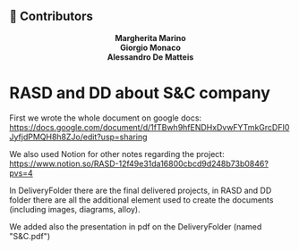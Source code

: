 ## 👥 Contributors

<p align="center">
  <strong>Margherita Marino</strong><br>
  <strong>Giorgio Monaco</strong><br>
  <strong>Alessandro De Matteis</strong><br>
</p>

# RASD and DD about S&C company

First we wrote the whole document on google docs: https://docs.google.com/document/d/1fTBwh9hfENDHxDvwFYTmkGrcDFI0JyfjdPMQH8h8ZJo/edit?usp=sharing

We also used Notion for other notes regarding the project: https://www.notion.so/RASD-12f49e31da16800cbcd9d248b73b0846?pvs=4

In DeliveryFolder there are the final delivered projects, in RASD and DD folder there are all the additional element used to create the documents (including images, diagrams, alloy).

We added also the presentation in pdf on the DeliveryFolder (named "S&C.pdf")
